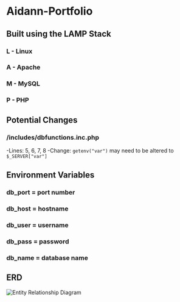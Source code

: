 # Aidann-Portfolio
## Built using the LAMP Stack

### L - Linux
### A - Apache
### M - MySQL
### P - PHP

## Potential Changes
### /includes/dbfunctions.inc.php

-Lines: 5, 6, 7, 8
    -Change: `getenv("var")` may need to be altered to `$_SERVER["var"]`


## Environment Variables
### db_port = port number
### db_host = hostname
### db_user = username
### db_pass = password
### db_name = database name

## ERD
![Entity Relationship Diagram](https://i.imgur.com/cbT38Ch.png, "High Level ERD")